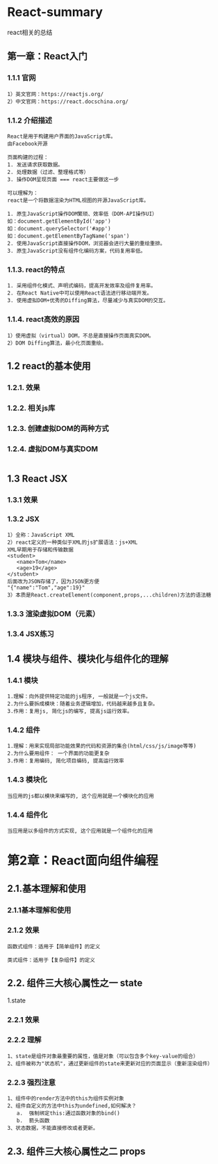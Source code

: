 # React-summary
react相关的总结

## 第一章：React入门
### 1.1.1 官网
```
1）英文官网：https://reactjs.org/
2）中文官网：https://react.docschina.org/
```
### 1.1.2 介绍描述
```
React是用于构建用户界面的JavaScript库。
由Facebook开源

页面构建的过程：
1. 发送请求获取数据。
2. 处理数据（过滤、整理格式等）
3. 操作DOM呈现页面 === react主要做这一步

可以理解为：
react是一个将数据渲染为HTML视图的开源JavaScript库。

1. 原生JavaScript操作DOM繁琐、效率低（DOM-API操作UI）
如：document.getElementById('app')
如：document.querySelector('#app')
如：document.getElementByTagName('span')
2. 使用JavaScript直接操作DOM，浏览器会进行大量的重绘重排。
3. 原生JavaScript没有组件化编码方案，代码复用率低。
```
### 1.1.3. react的特点
```
1. 采用组件化模式、声明式编码，提高开发效率及组件复用率。
2. 在React Native中可以使用React语法进行移动端开发。
3. 使用虚拟DOM+优秀的Diffing算法，尽量减少与真实DOM的交互。
```
### 1.1.4. react高效的原因
```
1）使用虚拟（virtual）DOM，不总是直接操作页面真实DOM。
2）DOM Diffing算法，最小化页面重绘。
```
## 1.2 react的基本使用
### 1.2.1. 效果
### 1.2.2. 相关js库
### 1.2.3. 创建虚拟DOM的两种方式
### 1.2.4. 虚拟DOM与真实DOM
```
```
## 1.3 React JSX
### 1.3.1 效果
### 1.3.2 JSX
```
1）全称：JavaScript XML
2）react定义的一种类似于XML的js扩展语法：js+XML
XML早期用于存储和传输数据
<student>
   <name>Tom</name>
   <age>19</age>
</student>
后面改为JSON存储了，因为JSON更方便
"{"name":"Tom","age":19}"
3）本质是React.createElement(component,props,...children)方法的语法糖

```
### 1.3.3 渲染虚拟DOM（元素）
### 1.3.4 JSX练习

## 1.4 模块与组件、模块化与组件化的理解
### 1.4.1 模块
```
1.理解：向外提供特定功能的js程序, 一般就是一个js文件。
2.为什么要拆成模块：随着业务逻辑增加，代码越来越多且复杂。
3.作用：复用js, 简化js的编写, 提高js运行效率。
```
### 1.4.2 组件
```
1.理解：用来实现局部功能效果的代码和资源的集合(html/css/js/image等等)
2.为什么要用组件： 一个界面的功能更复杂
3.作用：复用编码, 简化项目编码, 提高运行效率
```
### 1.4.3 模块化
```
当应用的js都以模块来编写的, 这个应用就是一个模块化的应用
```
### 1.4.4 组件化
```
当应用是以多组件的方式实现, 这个应用就是一个组件化的应用
```

# 第2章：React面向组件编程
## 2.1.基本理解和使用
### 2.1.1基本理解和使用
### 2.1.2 效果
```
函数式组件：适用于【简单组件】的定义

类式组件：适用于【复杂组件】的定义
```
## 2.2. 组件三大核心属性之一 state
1.state
### 2.2.1 效果
### 2.2.2 理解
```
1、state是组件对象最重要的属性，值是对象（可以包含多个key-value的组合）
2、组件被称为"状态机"，通过更新组件的state来更新对应的页面显示（重新渲染组件）
```
### 2.2.3 强烈注意
```
1、组件中的render方法中的this为组件实例对象
2、组件自定义的方法中this为undefined,如何解决？
   a.  强制绑定this:通过函数对象的bind()
   b.  箭头函数
3、状态数据，不能直接修改或者更新。
```
## 2.3. 组件三大核心属性之二 props
```
```